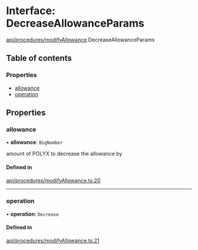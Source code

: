 # Interface: DecreaseAllowanceParams

[api/procedures/modifyAllowance](../wiki/api.procedures.modifyAllowance).DecreaseAllowanceParams

## Table of contents

### Properties

- [allowance](../wiki/api.procedures.modifyAllowance.DecreaseAllowanceParams#allowance)
- [operation](../wiki/api.procedures.modifyAllowance.DecreaseAllowanceParams#operation)

## Properties

### allowance

• **allowance**: `BigNumber`

amount of POLYX to decrease the allowance by

#### Defined in

[api/procedures/modifyAllowance.ts:20](https://github.com/PolymathNetwork/polymesh-sdk/blob/31dfa0dc/src/api/procedures/modifyAllowance.ts#L20)

___

### operation

• **operation**: `Decrease`

#### Defined in

[api/procedures/modifyAllowance.ts:21](https://github.com/PolymathNetwork/polymesh-sdk/blob/31dfa0dc/src/api/procedures/modifyAllowance.ts#L21)
